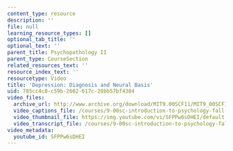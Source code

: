 ```yaml
---
content_type: resource
description: ''
file: null
learning_resource_types: []
optional_tab_title: ''
optional_text: ''
parent_title: Psychopathology II
parent_type: CourseSection
related_resources_text: ''
resource_index_text: ''
resourcetype: Video
title: 'Depression: Diagnosis and Neural Basis'
uid: 785cc4c8-c59b-2602-617c-28bb57bf4384
video_files:
  archive_url: http://www.archive.org/download/MIT9.00SCF11/MIT9_00SCF11_lec21_300k.mp4
  video_captions_file: /courses/9-00sc-introduction-to-psychology-fall-2011/0bb74347960d595286ef2a23eda4eecf_SFPPw6sDHEI.vtt
  video_thumbnail_file: https://img.youtube.com/vi/SFPPw6sDHEI/default.jpg
  video_transcript_file: /courses/9-00sc-introduction-to-psychology-fall-2011/13fa544978ca7c20ad95cc638b84d608_SFPPw6sDHEI.pdf
video_metadata:
  youtube_id: SFPPw6sDHEI
---
```

